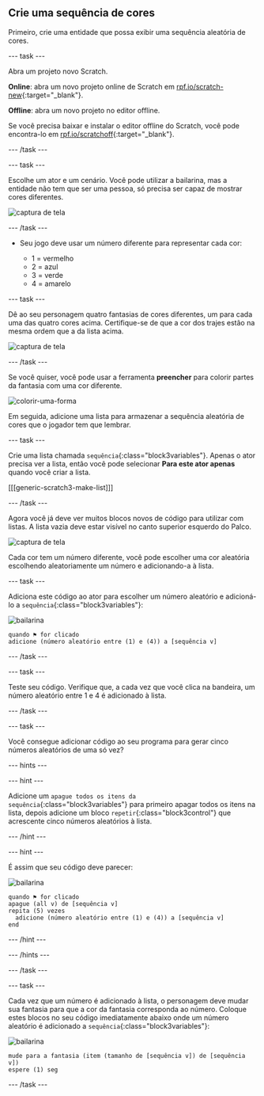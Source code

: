 ## Crie uma sequência de cores

Primeiro, crie uma entidade que possa exibir uma sequência aleatória de cores.

--- task ---

Abra um projeto novo Scratch.

**Online**: abra um novo projeto online de Scratch em [rpf.io/scratch-new](https://rpf.io/scratch-new){:target="_blank"}.

**Offline**: abra um novo projeto no editor offline.

Se você precisa baixar e instalar o editor offline do Scratch, você pode encontra-lo em [rpf.io/scratchoff](https://rpf.io/scratchoff){:target="_blank"}.

--- /task ---

--- task ---

Escolhe um ator e um cenário. Você pode utilizar a bailarina, mas a entidade não tem que ser uma pessoa, só precisa ser capaz de mostrar cores diferentes.

![captura de tela](images/colour-sprite.png)

--- /task ---

+ Seu jogo deve usar um número diferente para representar cada cor:
    
    + 1 = vermelho
    + 2 = azul
    + 3 = verde
    + 4 = amarelo

--- task ---

Dê ao seu personagem quatro fantasias de cores diferentes, um para cada uma das quatro cores acima. Certifique-se de que a cor dos trajes estão na mesma ordem que a da lista acima.

![captura de tela](images/colour-costume.png)

--- /task ---

Se você quiser, você pode usar a ferramenta **preencher** para colorir partes da fantasia com uma cor diferente.

![colorir-uma-forma](images/color-a-shape.png)

Em seguida, adicione uma lista para armazenar a sequência aleatória de cores que o jogador tem que lembrar.

--- task ---

Crie uma lista chamada `sequência`{:class="block3variables"}. Apenas o ator precisa ver a lista, então você pode selecionar **Para este ator apenas** quando você criar a lista.

[[[generic-scratch3-make-list]]]

--- /task ---

Agora você já deve ver muitos blocos novos de código para utilizar com listas. A lista vazia deve estar visível no canto superior esquerdo do Palco.

![captura de tela](images/colour-list-blocks-annotated.png)

Cada cor tem um número diferente, você pode escolher uma cor aleatória escolhendo aleatoriamente um número e adicionando-a à lista.

--- task ---

Adiciona este código ao ator para escolher um número aleatório e adicioná-lo a `sequência`{:class="block3variables"}:

![bailarina](images/ballerina.png)

```blocks3
quando ⚑ for clicado
adicione (número aleatório entre (1) e (4)) a [sequência v]
```

--- /task ---

--- task ---

Teste seu código. Verifique que, a cada vez que você clica na bandeira, um número aleatório entre 1 e 4 é adicionado à lista.

--- /task ---

--- task ---

Você consegue adicionar código ao seu programa para gerar cinco números aleatórios de uma só vez?

--- hints ---


--- hint ---

Adicione um `apague todos os itens da sequência`{:class="block3variables"} para primeiro apagar todos os itens na lista, depois adicione um bloco `repetir`{:class="block3control"} que acrescente cinco números aleatórios à lista.

--- /hint ---

--- hint ---

É assim que seu código deve parecer:

![bailarina](images/ballerina.png)

```blocks3
quando ⚑ for clicado
apague (all v) de [sequência v]
repita (5) vezes 
  adicione (número aleatório entre (1) e (4)) a [sequência v]
end
```

--- /hint ---

--- /hints ---

--- /task ---

--- task ---

Cada vez que um número é adicionado à lista, o personagem deve mudar sua fantasia para que a cor da fantasia corresponda ao número. Coloque estes blocos no seu código imediatamente abaixo onde um número aleatório é adicionado a `sequência`{:class="block3variables"}:

![bailarina](images/ballerina.png)

```blocks3
mude para a fantasia (item (tamanho de [sequência v]) de [sequência v])
espere (1) seg
```

--- /task ---